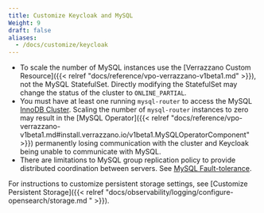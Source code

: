 ```yaml
---
title: Customize Keycloak and MySQL
Weight: 9
draft: false
aliases:
  - /docs/customize/keycloak
---
```


* To scale the number of MySQL instances use the [Verrazzano Custom Resource]({{< relref "docs/reference/vpo-verrazzano-v1beta1.md" >}}), not the MySQL StatefulSet.
Directly modifying the StatefulSet may change the status of the cluster to `ONLINE_PARTIAL`.
* You must have at least one running `mysql-router` to access the MySQL [InnoDB Cluster](https://dev.mysql.com/doc/refman/8.0/en/mysql-innodb-cluster-introduction.html). Scaling the number of `mysql-router` instances to zero
may result in the [MySQL Operator]({{< relref "docs/reference/vpo-verrazzano-v1beta1.md#install.verrazzano.io/v1beta1.MySQLOperatorComponent" >}}) permanently losing communication with the cluster and Keycloak being unable to communicate with MySQL.
* There are limitations to MySQL group replication policy to provide distributed coordination between servers. See [MySQL Fault-tolerance](https://dev.mysql.com/doc/refman/8.0/en/group-replication-fault-tolerance.html).

For instructions to customize persistent storage settings, see [Customize Persistent Storage]({{< relref "docs/observability/logging/configure-opensearch/storage.md " >}}).
